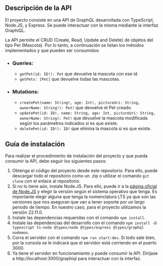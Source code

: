 ## Descripción de la API

El proyecto consiste en una API de GraphQL desarrollada con TypeScript, Node.JS, y Express. Se puede interactuar con la misma mediante la interfaz GraphiQL.

La API permite el CRUD (Create, Read, Update and Delete) de objetos del tipo Pet (Mascota). Por lo tanto, a continuación se listan los métodos implementados y que pueden ser consumidos:
- ### **Queries**:
  - ```getPet(id: ID!): Pet``` que devuelve la mascota con ese id.
  - ```getPets: [Pet]``` que devuelve todas las mascotas.
- ### **Mutations**:
  - ```createPet(name: String!, age: Int!, pictureUri: String, ownerName: String!): Pet!``` que devuelve el Pet creado.
  - ```updatePet(id: ID!, name: String, age: Int, pictureUri: String, ownerName: String): Pet!``` que devuelve la mascota modificada según los parámetros indicados si es que existe.
  - ```deletePet(id: ID!): ID!``` que elimina la mascota si es que existe.
  
## Guía de instalación

Para realizar el procedimiento de instalación del proyecto y que pueda consumir la API, debe seguir los siguientes pasos:
1. Obtenga el código del proyecto desde este repositorio. Para ello, puede descargar todo el repositorio como un .zip o utilizar el comando ```git clone``` con el enlace al repositorio.
2. Si no lo tiene aún, instale Node.JS. Para ello, puede ir a la [página oficial de Node.JS](https://nodejs.org/en) y elegir la versión según el sistema operativo que tenga. Es importante elegir alguna que tenga la nomenclatura LTS ya que son las versiones que nos aseguran que van a tener soporte por un largo periodo de tiempo. En nuestro caso, para el proyecto utilizamos la versión 22.11.0.
3. Instale las dependencias requeridas con el comando ```npm install```.
4. Instale las dependencias del desarrollo con el comando ```npm install -D typescript ts-node @types/node @types/express @types/graphql nodemon```.
5. Corra el servidor con el comando ```npm run start:dev```. Si todo sale bien, por la consola se le indicará que el servidor está corriendo en el puerto 3000.
6. Ya tiene el servidor en funcionamiento y puede consumir la API. Diríjase a http://localhost:3000/graphiql para interactuar con la interfaz.
